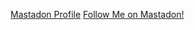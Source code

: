 <a rel="me" href="https://infosec.exchange/@haxerzin">Mastadon Profile</a>
<a rel="me" href="https://infosec.exchange/invite/erNswfFt">Follow Me on Mastadon!</a>
